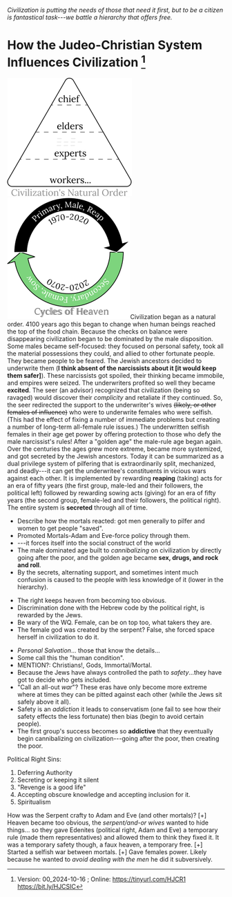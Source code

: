 [^Information]: Version: 00_2024-10-16 ; Online: <https://tinyurl.com/HJCR1> <https://bit.ly/HJCSIC>

*Civilization is putting the needs of those that need it first, but to be a citizen is fantastical task---we battle a hierarchy that offers free.*

# How the Judeo-Christian System Influences Civilization [^Information]

![](images/05_ages-of-civilization_eden.svg)![](images/10_cycles-of-heaven.svg)Civilization began as a natural order. 4100 years ago this began to change when human beings reached the top of the food chain. Because the checks on balance were disappearing civilization began to be dominated by the male disposition. Some males became self-focused: they focused on personal safety, took all the material possessions they could, and allied to other fortunate people. They became people to be feared. The Jewish ancestors decided to underwrite them (**I think absent of the narcissists about it [it would keep them safer]**). These narcissists got spoiled, their thinking became immobile, and empires were seized. The underwriters profited so well they became **excited**. The seer (an advisor) recognized that civilization (being so ravaged) would discover their *complicity* and retaliate if they continued. So, the seer redirected the support to the underwriter's wives ~~(likely, or other females of influence)~~ who were to underwrite females who were selfish. (This had the effect of fixing a number of immediate problems but creating a number of long-term all-female rule issues.) The underwritten selfish females in their age get power by offering protection to those who defy the male narcissist's rules! After a "golden age" the male-rule age began again. Over the centuries the ages grew more extreme, became more systemized, and got secreted by the Jewish ancestors. Today it can be summarized as a dual privilege system of pilfering that is extraordinarily split, mechanized, and deadly---it can get the underwritee's constituents in vicious wars against each other. It is implemented by rewarding **reaping** (taking) acts for an era of fifty years (the first group, male-led and their followers, the political left) followed by rewarding sowing acts (giving) for an era of fifty years (the second group, female-led and their followers, the political right). The entire system is **secreted** through all of time.

* Describe how the mortals reacted: got men generally to pilfer and women to get people "saved".
* Promoted Mortals-Adam and Eve-force policy through them.
* ---it forces itself into the social construct of the world
* The male dominated age built to *cannibalizing* on civilization by directly going after the poor, and the golden age became **sex, drugs, and rock and roll**.
* By the secrets, alternating support, and sometimes intent much confusion is caused to the people with less knowledge of it (lower in the hierarchy).
+ The right keeps heaven from becoming too obvious.
+ Discrimination done with the Hebrew code by the political right, is rewarded by the Jews.
+ Be wary of the WQ. Female, can be on top too, what takers they are.
+ The female god was created by the serpent? False, she forced space herself in civilization to do it.
* *Personal Salvation*... those that know the details...
* Some call this the "human condition".
* MENTION?: Christians!, Gods, Immortal/Mortal.
* Because the Jews have always controlled the path to *safety*...they have got to decide who gets included.
* "Call an all-out *war*"? These eras have only become more extreme where at times they can be pitted against each other (while the Jews sit safely above it all).
* Safety is an *addiction* it leads to conservatism (one fail to see how their safety effects the less fortunate) then bias (begin to avoid certain people).
* The first group's success becomes so **addictive** that they eventually begin cannibalizing on civilization---going after the poor, then creating the poor.

Political Right Sins:
1) Deferring Authority
2) Secreting or keeping it silent
3) "Revenge is a good life"
4) Accepting obscure knowledge and accepting inclusion for it.
5) Spiritualism

How was the Serpent crafty to Adam and Eve (and other mortals)?
[+] Heaven became too obvious, the *serpent/and-or wives* wanted to hide things... so they gave Edenites (political right, Adam and Eve) a temporary rule (made them representatives) and allowed them to think they fixed it. It was a temporary safety though, a faux heaven, a temporary free.
[+] Started a selfish war between mortals.
[+] Gave females power. Likely because he wanted to *avoid dealing with the men* he did it subversively.